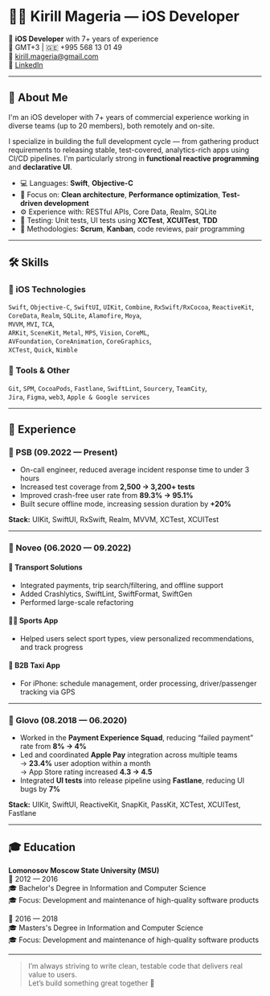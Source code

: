 # 👨‍💻 Kirill Mageria — iOS Developer

📱 **iOS Developer** with 7+ years of experience  
📍 GMT+3 | 🇬🇪 +995 568 13 01 49  
📧 kirill.mageria@gmail.com  
🔗 [LinkedIn](https://www.linkedin.com/in/kirill-mageria-326232271/)

---

## 👋 About Me

I'm an iOS developer with 7+ years of commercial experience working in diverse teams (up to 20 members), both remotely and on-site.

I specialize in building the full development cycle — from gathering product requirements to releasing stable, test-covered, analytics-rich apps using CI/CD pipelines. I'm particularly strong in **functional reactive programming** and **declarative UI**.

- 💻 Languages: **Swift**, **Objective-C**
- 🎯 Focus on: **Clean architecture**, **Performance optimization**, **Test-driven development**
- ⚙️ Experience with: RESTful APIs, Core Data, Realm, SQLite
- 🧪 Testing: Unit tests, UI tests using **XCTest**, **XCUITest**, **TDD**
- 🧠 Methodologies: **Scrum**, **Kanban**, code reviews, pair programming

---

## 🛠 Skills

### 📱 iOS Technologies
`Swift`, `Objective-C`, `SwiftUI`, `UIKit`, `Combine`, `RxSwift/RxCocoa`, `ReactiveKit`,  
`CoreData`, `Realm`, `SQLite`, `Alamofire`, `Moya`,  
`MVVM`, `MVI`, `TCA`,  
`ARKit`, `SceneKit`, `Metal`, `MPS`, `Vision`, `CoreML`,  
`AVFoundation`, `CoreAnimation`, `CoreGraphics`,  
`XCTest`, `Quick`, `Nimble`

### 🔧 Tools & Other
`Git`, `SPM`, `CocoaPods`, `Fastlane`, `SwiftLint`, `Sourcery`, `TeamCity`,  
`Jira`, `Figma`, `web3`, `Apple & Google services`

---

## 💼 Experience

### 🔹 PSB (09.2022 — Present)

- On-call engineer, reduced average incident response time to under 3 hours
- Increased test coverage from **2,500 → 3,200+ tests**
- Improved crash-free user rate from **89.3% → 95.1%**
- Built secure offline mode, increasing session duration by **+20%**

**Stack:** UIKit, SwiftUI, RxSwift, Realm, MVVM, XCTest, XCUITest

---

### 🔹 Noveo (06.2020 — 09.2022)

#### 🚗 Transport Solutions
- Integrated payments, trip search/filtering, and offline support
- Added Crashlytics, SwiftLint, SwiftFormat, SwiftGen
- Performed large-scale refactoring

#### 🏃‍♂️ Sports App
- Helped users select sport types, view personalized recommendations, and track progress

#### 🚕 B2B Taxi App
- For iPhone: schedule management, order processing, driver/passenger tracking via GPS

---

### 🔹 Glovo (08.2018 — 06.2020)

- Worked in the **Payment Experience Squad**, reducing “failed payment” rate from **8% → 4%**
- Led and coordinated **Apple Pay** integration across multiple teams  
  → **23.4%** user adoption within a month  
  → App Store rating increased **4.3 → 4.5**
- Integrated **UI tests** into release pipeline using **Fastlane**, reducing UI bugs by **7%**

**Stack:** UIKit, SwiftUI, ReactiveKit, SnapKit, PassKit, XCTest, XCUITest, Fastlane

---

## 🎓 Education

**Lomonosov Moscow State University (MSU)**  
📅 2012 — 2016  
🎓 Bachelor's Degree in Information and Computer Science  
🎓 Focus: Development and maintenance of high-quality software products

📅 2016 — 2018  
🎓 Masters's Degree in Information and Computer Science  
🎓 Focus: Development and maintenance of high-quality software products

---

> I’m always striving to write clean, testable code that delivers real value to users.  
> Let’s build something great together 🚀
